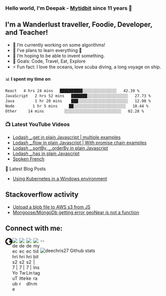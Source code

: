 ### Hello world, I'm Deepak - [Mytidbit][website] since 11 years 👋

## I'm a Wanderlust traveller, Foodie, Developer, and Teacher!
- 🔭 I’m currently working on some algorithms!
- 🌱 I’ve plans to learn everything 🤣
- 👯 I’m hoping to be able to invent something.
- 🥅 Goals: Code, Travel, Eat, Explore
- ⚡ Fun fact: I love the oceans, love scuba diving, a long voyage on ship.

📊 **I spent my time on**
<!--START_SECTION:waka-->
```text
React   4 hrs 24 mins   ██████████░░░░░░░░░░░░░░░   42.39 % 
JavaScript   2 hrs 52 mins   ███████░░░░░░░░░░░░░░░░░░   27.73 % 
Java         1 hr 20 mins    ███░░░░░░░░░░░░░░░░░░░░░░   12.98 % 
Node        1 hr 5 mins     ██░░░░░░░░░░░░░░░░░░░░░░░   10.44 % 
Other     14 mins         ░░░░░░░░░░░░░░░░░░░░░░░░░   02.28 %
```
<!--END_SECTION:waka-->

### 📺 Latest YouTube Videos

- [Lodash _.get in plain Javascript | multiple examples](https://www.youtube.com/watch?v=7VAU_J3BwIc)
- [Lodash _.flow in plain Javascript | With promise chain examples](https://www.youtube.com/watch?v=DcjeuICXXhQ)
- [Lodash _.sortBy, _.orderBy in plain Javascript](https://www.youtube.com/watch?v=DgbFlF80F78)
- [Lodash _.has in plain Javascript](https://www.youtube.com/watch?v=neqE4gQULRc)
- [Spoken French](https://www.youtube.com/watch?v=IU6VO8H9oJk)


📕 Latest Blog Posts
<!-- BLOG-POST-LIST:START -->
- [Using Kubernetes in a Windows environment](https://medium.com/deechris27/using-kubernetes-fa6fd1be81ab)
<!-- BLOG-POST-LIST:END -->

## Stackoverflow activity
<!-- STACKOVERFLOW:START -->
- [Upload a blob file to AWS s3 from JS](https://stackoverflow.com/questions/51444932/upload-a-video-file-as-blob-to-aws-s3-using-javascript-or-angular-cli)
- [Mongoose/MongoDb getting error geoNear is not a function](https://stackoverflow.com/a/48830611)
<!-- STACKOVERFLOW:END -->

## Connect with me:

[<img align="left" alt="mytidbit.xyz" width="22px" src="https://raw.githubusercontent.com/iconic/open-iconic/master/svg/globe.svg" />][website]
[<img align="left" alt="deechris27 | YouTube" width="22px" src="https://cdn.jsdelivr.net/npm/simple-icons@v3/icons/youtube.svg" />][youtube]
[<img align="left" alt="deechris27 | Twitter" width="22px" src="https://cdn.jsdelivr.net/npm/simple-icons@v3/icons/twitter.svg" />][twitter]
[<img align="left" alt="deechris27 | LinkedIn" width="22px" src="https://cdn.jsdelivr.net/npm/simple-icons@v3/icons/linkedin.svg" />][linkedin]
[<img align="left" alt="mytidbit | Instagram" width="22px" src="https://cdn.jsdelivr.net/npm/simple-icons@v3/icons/facebook.svg" />][facebook]

--

<img align="left" alt="deechris27 Github stats" src="https://github-readme-stats.vercel.app/api?username=deechris27&show_icons=true&hide_border=true" />

[website]: http://mytidbit.xyz
[twitter]: https://twitter.com/deechris27
[youtube]: https://youtube.com/deechris27
[facebook]: https://facebook.com/deechris27
[linkedin]: https://linkedin.com/in/deechris27


